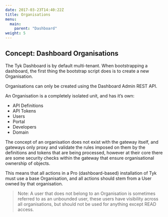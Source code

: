 ```yaml
---
date: 2017-03-23T14:40:22Z
title: Organisations
menu:
  main:
    parent: "Dashboard"
weight: 5 
---
```


## Concept: Dashboard Organisations

The Tyk Dashboard is by default multi-tenant. When bootstrapping a dashboard, the first thing the bootstrap script does is to create a new Organisation.

Organisations can only be created using the Dashboard Admin REST API.

An Organisation is a completely isolated unit, and has it’s own:

* API Definitions
* API Tokens
* Users
* Portal
* Developers
* Domain

The concept of an organisation does not exist with the gateway itself, and gateways only proxy and validate the rules imposed on them by the definitions and tokens that are being processed, however at their core there are some security checks within the gateway that ensure organisational ownership of objects.

This means that all actions in a Pro (dashboard-based) installation of Tyk must use a base Organisation, and all actions should stem from a User owned by that organisation.

> Note: A user that does not belong to an Organisation is sometimes referred to as an unbounded user, these users have visibility across all organisations, but should not be used for anything except READ access.
